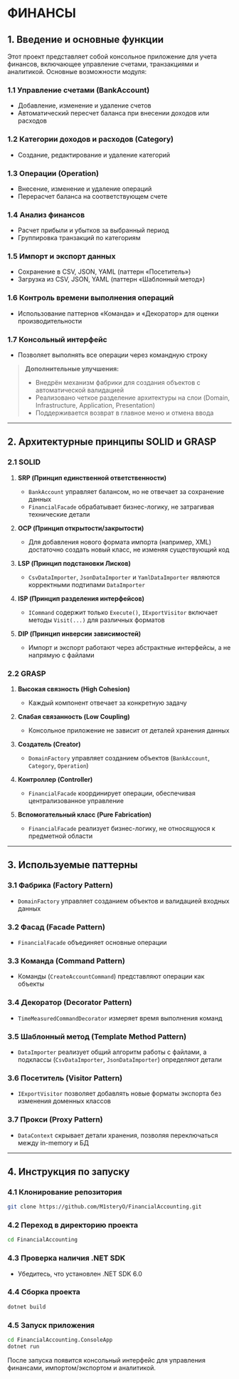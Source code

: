 # **ФИНАНСЫ**

## **1. Введение и основные функции**

Этот проект представляет собой консольное приложение для учета финансов, включающее управление счетами, транзакциями и аналитикой. Основные возможности модуля:

### **1.1 Управление счетами (BankAccount)**  
- Добавление, изменение и удаление счетов  
- Автоматический пересчет баланса при внесении доходов или расходов  

### **1.2 Категории доходов и расходов (Category)**  
- Создание, редактирование и удаление категорий  

### **1.3 Операции (Operation)**  
- Внесение, изменение и удаление операций  
- Перерасчет баланса на соответствующем счете  

### **1.4 Анализ финансов**  
- Расчет прибыли и убытков за выбранный период  
- Группировка транзакций по категориям  

### **1.5 Импорт и экспорт данных**  
- Сохранение в CSV, JSON, YAML (паттерн «Посетитель»)  
- Загрузка из CSV, JSON, YAML (паттерн «Шаблонный метод»)  

### **1.6 Контроль времени выполнения операций**  
- Использование паттернов «Команда» и «Декоратор» для оценки производительности  

### **1.7 Консольный интерфейс**  
- Позволяет выполнять все операции через командную строку  

> **Дополнительные улучшения:**  
> - Внедрён механизм фабрики для создания объектов с автоматической валидацией  
> - Реализовано четкое разделение архитектуры на слои (Domain, Infrastructure, Application, Presentation)  
> - Поддерживается возврат в главное меню и отмена ввода  

---

## **2. Архитектурные принципы SOLID и GRASP**

### **2.1 SOLID**

1. **SRP (Принцип единственной ответственности)**  
   - `BankAccount` управляет балансом, но не отвечает за сохранение данных  
   - `FinancialFacade` обрабатывает бизнес-логику, не затрагивая технические детали  

2. **OCP (Принцип открытости/закрытости)**  
   - Для добавления нового формата импорта (например, XML) достаточно создать новый класс, не изменяя существующий код  

3. **LSP (Принцип подстановки Лисков)**  
   - `CsvDataImporter`, `JsonDataImporter` и `YamlDataImporter` являются корректными подтипами `DataImporter`  

4. **ISP (Принцип разделения интерфейсов)**  
   - `ICommand` содержит только `Execute()`, `IExportVisitor` включает методы `Visit(...)` для различных форматов  

5. **DIP (Принцип инверсии зависимостей)**  
   - Импорт и экспорт работают через абстрактные интерфейсы, а не напрямую с файлами  

### **2.2 GRASP**

1. **Высокая связность (High Cohesion)**  
   - Каждый компонент отвечает за конкретную задачу  

2. **Слабая связанность (Low Coupling)**  
   - Консольное приложение не зависит от деталей хранения данных  

3. **Создатель (Creator)**  
   - `DomainFactory` управляет созданием объектов (`BankAccount`, `Category`, `Operation`)  

4. **Контроллер (Controller)**  
   - `FinancialFacade` координирует операции, обеспечивая централизованное управление  

5. **Вспомогательный класс (Pure Fabrication)**  
   - `FinancialFacade` реализует бизнес-логику, не относящуюся к предметной области  

---

## **3. Используемые паттерны**

### **3.1 Фабрика (Factory Pattern)**  
- `DomainFactory` управляет созданием объектов и валидацией входных данных  

### **3.2 Фасад (Facade Pattern)**  
- `FinancialFacade` объединяет основные операции  

### **3.3 Команда (Command Pattern)**  
- Команды (`CreateAccountCommand`) представляют операции как объекты  

### **3.4 Декоратор (Decorator Pattern)**  
- `TimeMeasuredCommandDecorator` измеряет время выполнения команд  

### **3.5 Шаблонный метод (Template Method Pattern)**  
- `DataImporter` реализует общий алгоритм работы с файлами, а подклассы (`CsvDataImporter`, `JsonDataImporter`) определяют детали  

### **3.6 Посетитель (Visitor Pattern)**  
- `IExportVisitor` позволяет добавлять новые форматы экспорта без изменения доменных классов  

### **3.7 Прокси (Proxy Pattern)**  
- `DataContext` скрывает детали хранения, позволяя переключаться между in-memory и БД  

---

## **4. Инструкция по запуску**

### **4.1 Клонирование репозитория**  
```bash
git clone https://github.com/M1steryO/FinancialAccounting.git
```
### **4.2 Переход в директорию проекта**  
```bash
cd FinancialAccounting
```
### **4.3 Проверка наличия .NET SDK**  
- Убедитесь, что установлен .NET SDK 6.0  

### **4.4 Сборка проекта**  
```bash
dotnet build
```
### **4.5 Запуск приложения**  
```bash
cd FinancialAccounting.ConsoleApp
dotnet run
```

После запуска появится консольный интерфейс для управления финансами, импортом/экспортом и аналитикой.
